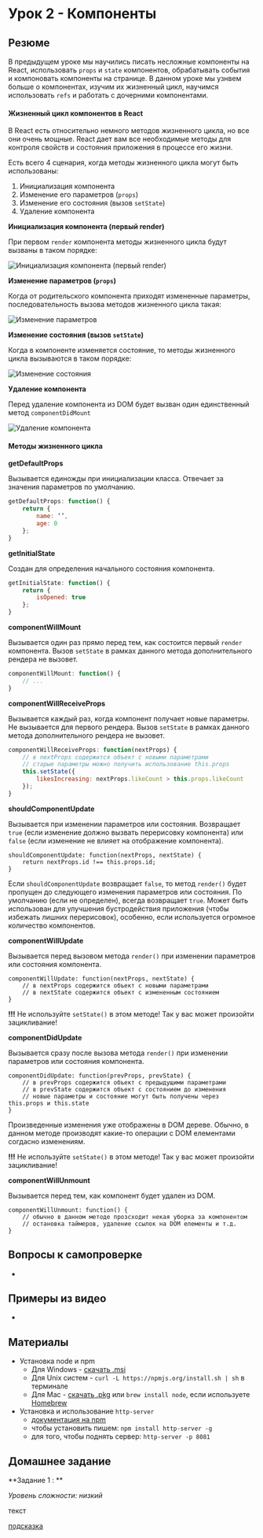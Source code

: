 # Урок 2 - Компоненты

## Резюме

В предыдущем уроке мы научились писать несложные компоненты на React, использовать ```props``` и ```state``` компонентов, обрабатывать события и компоновать компоненты на странице. В данном уроке мы узнвем больше о компонентах, изучим их жизненный цикл, научимся использовать ```refs``` и работать с дочерними компонентами.

#### Жизненный цикл компонентов в React

В React есть относительно немного методов жизненного цикла, но все они очень мощные. React дает вам все необходимые методы для контроля свойств и состояния приложения в процессе его жизни.

Есть всего 4 сценария, когда методы жизненного цикла могут быть использованы:

1. Инициализация компонента
2. Изменение его параметров (```props```)
3. Изменение его состояния (вызов  ```setState```)
4. Удаление компонента

**Инициализация компонента (первый render)**

При первом ```render``` компонента методы жизненного цикла будут вызваны в таком порядке:

![Инициализация компонента (первый render)](/02-deep-in-components/images/001.png)

**Изменение параметров (```props```)**

Когда от родительского компонента приходят измененные параметры, последовательность вызова методов жизненного цикла такая:

![Изменение параметров](/02-deep-in-components/images/002.png)

**Изменение состояния (вызов  ```setState```)**

Когда в компоненте изменяется состояние, то методы жизненного цикла вызываются в таком порядке:

![Изменение состояния](/02-deep-in-components/images/003.png)

**Удаление компонента**

Перед удаление компонента из DOM будет вызван один единственный метод ```сomponentDidMount```

![Удаление компонента](/02-deep-in-components/images/004.png)

#### Методы жизненного цикла

**getDefaultProps**

Вызывается единожды при инициализации класса. Отвечает за значения параметров по умолчанию.

```jsx
getDefaultProps: function() {
    return {
        name: ‘’,
        age: 0
    };
}
```

**getInitialState**

Создан для определения начального состояния компонента.

```jsx
getInitialState: function() {
    return {
        isOpened: true
    };
}
```

**componentWillMount**

Вызывается один раз прямо перед тем, как состоится первый ```render``` компонента. Вызов ```setState``` в рамках данного метода дополнительного рендера не вызовет.

```jsx
componentWillMount: function() {
    // ...
}
```

**componentWillReceiveProps**

Вызывается каждый раз, когда компонент получает новые параметры. Не вызывается для первого рендера. Вызов ```setState``` в рамках данного метода дополнительного рендера не вызовет.

```jsx
componentWillReceiveProps: function(nextProps) {
    // в nextProps содержится объект с новыми параметрами
    // старые параметры можно получить использование this.props
    this.setState({
        likesIncreasing: nextProps.likeCount > this.props.likeCount
    });
}
```

**shouldComponentUpdate**

Вызывается при изменении параметров или состояния. Возвращает ```true``` (если изменение должно вызвать перерисовку компонента) или ```false``` (если изменение не влияет на отображение компонента).

```
shouldComponentUpdate: function(nextProps, nextState) {
    return nextProps.id !== this.props.id;
}
```

Если ```shouldComponentUpdate``` возвращает ```false```, то метод ```render()``` будет пропущен до следующего изменения параметров или состояния. По умолчанию (если не определен), всегда возвращает ```true```. Может быть использован для улучшения бустродействия приложения (чтобы избежать лишних перерисовок), особенно, если используется огромное количество компонентов.

**componentWillUpdate**

Вызывается перед вызовом метода ```render()``` при изменении параметров или состояния компонента.

```
componentWillUpdate: function(nextProps, nextState) {
    // в nextProps содержится объект с новыми параметрами
    // в nextState содержится объект с измененным состоянием
}
```

**!!!**  Не используйте ```setState()``` в этом методе! Так у вас может произойти зацикливание!

**componentDidUpdate**

Вызывается сразу после вызова метода ```render()``` при изменении параметров или состояния компонента.

```
componentDidUpdate: function(prevProps, prevState) {
    // в prevProps содержится объект с предыдущими параметрами
    // в prevState содержится объект с состоянием до изменения
    // новые параметры и состояние могут быть получены через this.props и this.state
}
```

Произведенные изменения уже отображены в DOM дереве. Обычно, в данном методе производят какие-то операции с DOM елементами согдасно изменениям.

**!!!**  Не используйте ```setState()``` в этом методе! Так у вас может произойти зацикливание!


**componentWillUnmount**

Вызывается перед тем, как компонент будет удален из DOM.

```
componentWillUnmount: function() {
    // обычно в данном методе прозсходит некая уборка за компонентом
    // остановка таймеров, удаление ссылок на DOM елементы и т.д.
}
```



## Вопросы к самопроверке

 -

## Примеры из видео

 -

## Материалы

 - Установка node и npm
    - Для Windows - [скачать .msi](https://nodejs.org/en/#download)
    - Для Unix систем - ```curl -L https://npmjs.org/install.sh | sh``` в терминале
    - Для Mac - [скачать .pkg](https://nodejs.org/dist/v4.2.3/node-v4.2.3.pkg) или ```brew install node```, если используете [Homebrew](http://brew.sh/)
 - Установка и использование ```http-server```
    - [документация на npm](https://www.npmjs.com/package/http-server)
    - чтобы установить пишем: ```npm install http-server -g```
    - для того, чтобы поднять сервер: ```http-server -p 8081```

## Домашнее задание

**Задание 1 : **

_Уровень сложности: низкий_

текст

[подсказка](/02-introduction-to-react/homework/01.md)
